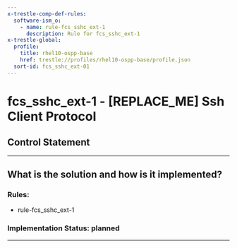 ```yaml
---
x-trestle-comp-def-rules:
  software-ism_o:
    - name: rule-fcs_sshc_ext-1
      description: Rule for fcs_sshc_ext-1
x-trestle-global:
  profile:
    title: rhel10-ospp-base
    href: trestle://profiles/rhel10-ospp-base/profile.json
  sort-id: fcs_sshc_ext-01
---
```


# fcs_sshc_ext-1 - \[REPLACE_ME\] Ssh Client Protocol

## Control Statement

______________________________________________________________________

## What is the solution and how is it implemented?

<!-- For implementation status enter one of: implemented, partial, planned, alternative, not-applicable -->

<!-- Note that the list of rules under ### Rules: is read-only and changes will not be captured after assembly to JSON -->

<!-- Add control implementation description here for control: fcs_sshc_ext-1 -->

### Rules:

  - rule-fcs_sshc_ext-1

### Implementation Status: planned

______________________________________________________________________
